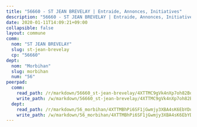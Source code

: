```yaml
---
title: "56660 - ST JEAN BREVELAY | Entraide, Annonces, Initiatives"
description: "56660 - ST JEAN BREVELAY | Entraide, Annonces, Initiatives"
date: 2020-01-11T14:09:21+09:00
collapsible: false
layout: commune
comm:
  nom: "ST JEAN BREVELAY"
  slug: st-jean-brevelay
  cp: "56660"
dept:
  nom: "Morbihan"
  slug: morbihan
  num: "56"
peerpad:
  comm:
    read_path: /r/markdown/56660_st-jean-brevelay/4XTTMC9gVk4nXp7oh82BqjgARrPUZ9pjGSSfxPHigQ1BgoQNW
    write_path: /w/markdown/56660_st-jean-brevelay/4XTTMC9gVk4nXp7oh82BqjgARrPUZ9pjGSSfxPHigQ1BgoQNW-K3TgTit8Jssznuu2o1FAKprNiHwMPJcyDT3du7caq6H37bSQewQGkk749XMQfNhyEYF7Upn1SJBuNPLH2FMtNU7neSVELiQbVbeXhci58oA7cQWXFLNaEnYUXXEBMqr1EcXCjAcA
  dept:
    read_path: /r/markdown/56_morbihan/4XTTMBhPi6SF1jGwmjy3XBA4sK6EbYDun44EYwF3irZ7aBa5U
    write_path: /w/markdown/56_morbihan/4XTTMBhPi6SF1jGwmjy3XBA4sK6EbYDun44EYwF3irZ7aBa5U-K3TgV3HyhWtqSpmJ2GGLPRtHigVTcxkFRVLMX5R66UyRAN55PNUQgmTNwaDuJmWps9EVWQzncDySYbA7Pg7qEdRXsayrZysPHK4HeKM3FG1U8vQvyUvaDoFo4L4Z8coFC71q4zES
---
```


